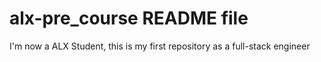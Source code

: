 # alx-pre_course README file
I'm now a ALX Student, this is my first repository as a full-stack engineer
